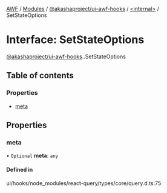[AWF](../README.md) / [Modules](../modules.md) / [@akashaproject/ui-awf-hooks](../modules/akashaproject_ui_awf_hooks.md) / [<internal\>](../modules/akashaproject_ui_awf_hooks._internal_.md) / SetStateOptions

# Interface: SetStateOptions

[@akashaproject/ui-awf-hooks](../modules/akashaproject_ui_awf_hooks.md).[<internal>](../modules/akashaproject_ui_awf_hooks._internal_.md).SetStateOptions

## Table of contents

### Properties

- [meta](akashaproject_ui_awf_hooks._internal_.SetStateOptions.md#meta)

## Properties

### meta

• `Optional` **meta**: `any`

#### Defined in

ui/hooks/node_modules/react-query/types/core/query.d.ts:75
